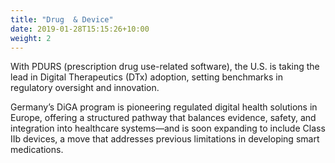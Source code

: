 ```yaml
---
title: "Drug  & Device"
date: 2019-01-28T15:15:26+10:00
weight: 2
---
```


With PDURS (prescription drug use-related software), the U.S. is taking the lead in Digital Therapeutics (DTx) adoption, setting benchmarks in regulatory oversight and innovation.

Germany’s DiGA program is pioneering regulated digital health solutions in Europe, offering a structured pathway that balances evidence, safety, and integration into healthcare systems—and is soon expanding to include Class IIb devices, a move that addresses previous limitations in developing smart medications.
